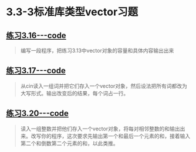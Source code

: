 # 3.3-3标准库类型vector习题

## [练习3.16---code](https://github.com/LiuChuang0059/learn_cpp/blob/master/chapter_3/vector_exericse3-16.cpp)
> 编写一段程序，把练习3.13中vector对象的容量和具体内容输出出来

## [练习3.17---code](https://github.com/LiuChuang0059/learn_cpp/blob/master/chapter_3/vector_exercise3-17.cpp)
> 从cin读入一组词并把它们存入一个vector对象，然后设法把所有词都改为大写形式。输出改变后的结果，每个词占一行。

## [练习3.20---code](https://github.com/LiuChuang0059/learn_cpp/blob/master/chapter_3/vector_exercise3-20.cpp)
> 读入一组整数并把他们存入一个vector对象，将每对相邻整数的和输出出来。改写你的程序，这次要求先输出第一个和最后一个元素的和，接着输入第二个和倒数第二个元素的和，以此类推。




